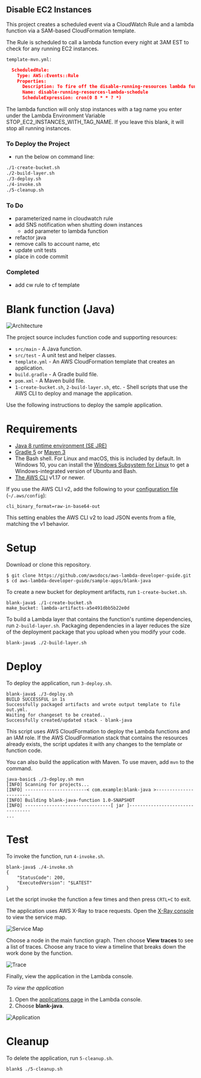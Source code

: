 ## Disable EC2 Instances ##
This project creates a scheduled event via a CloudWatch Rule and a lambda function via a SAM-based CloudFormation template.

The Rule is scheduled to call a lambda function every night at 3AM EST to check for any running EC2 instances.

`template-mvn.yml:`
````json
  ScheduledRule:
    Type: AWS::Events::Rule
    Properties: 
      Description: To fire off the disable-running-resources lambda function
      Name: disable-running-resources-lambda-schedule
      ScheduleExpression: cron(0 8 * * ? *)
````
The lambda function will only stop instances with a tag name you enter under the Lambda Environment Variable STOP_EC2_INSTANCES_WITH_TAG_NAME.  If you leave this blank, it will stop all running instances.  

### To Deploy the Project ###
- run the below on command line:
````bash
./1-create-bucket.sh  
./2-build-layer.sh  
./3-deploy.sh  
./4-invoke.sh	
./5-cleanup.sh
````

### To Do ###
- parameterized name in cloudwatch rule
- add SNS notification when shutting down instances
    - add parameter to lambda function
- refactor java
- remove calls to account name, etc
- update unit tests
- place in code commit

### Completed ###
- add cw rule to cf template 

# Blank function (Java)

![Architecture](/sample-apps/blank-java/images/sample-blank-java.png)

The project source includes function code and supporting resources:

- `src/main` - A Java function.
- `src/test` - A unit test and helper classes.
- `template.yml` - An AWS CloudFormation template that creates an application.
- `build.gradle` - A Gradle build file.
- `pom.xml` - A Maven build file.
- `1-create-bucket.sh`, `2-build-layer.sh`, etc. - Shell scripts that use the AWS CLI to deploy and manage the application.

Use the following instructions to deploy the sample application.

# Requirements
- [Java 8 runtime environment (SE JRE)](https://www.oracle.com/java/technologies/javase-downloads.html)
- [Gradle 5](https://gradle.org/releases/) or [Maven 3](https://maven.apache.org/docs/history.html)
- The Bash shell. For Linux and macOS, this is included by default. In Windows 10, you can install the [Windows Subsystem for Linux](https://docs.microsoft.com/en-us/windows/wsl/install-win10) to get a Windows-integrated version of Ubuntu and Bash.
- [The AWS CLI](https://docs.aws.amazon.com/cli/latest/userguide/cli-chap-install.html) v1.17 or newer.

If you use the AWS CLI v2, add the following to your [configuration file](https://docs.aws.amazon.com/cli/latest/userguide/cli-configure-files.html) (`~/.aws/config`):

```
cli_binary_format=raw-in-base64-out
```

This setting enables the AWS CLI v2 to load JSON events from a file, matching the v1 behavior.

# Setup
Download or clone this repository.

    $ git clone https://github.com/awsdocs/aws-lambda-developer-guide.git
    $ cd aws-lambda-developer-guide/sample-apps/blank-java

To create a new bucket for deployment artifacts, run `1-create-bucket.sh`.

    blank-java$ ./1-create-bucket.sh
    make_bucket: lambda-artifacts-a5e491dbb5b22e0d

To build a Lambda layer that contains the function's runtime dependencies, run `2-build-layer.sh`. Packaging dependencies in a layer reduces the size of the deployment package that you upload when you modify your code.

    blank-java$ ./2-build-layer.sh

# Deploy

To deploy the application, run `3-deploy.sh`.

    blank-java$ ./3-deploy.sh
    BUILD SUCCESSFUL in 1s
    Successfully packaged artifacts and wrote output template to file out.yml.
    Waiting for changeset to be created..
    Successfully created/updated stack - blank-java

This script uses AWS CloudFormation to deploy the Lambda functions and an IAM role. If the AWS CloudFormation stack that contains the resources already exists, the script updates it with any changes to the template or function code.

You can also build the application with Maven. To use maven, add `mvn` to the command.

    java-basic$ ./3-deploy.sh mvn
    [INFO] Scanning for projects...
    [INFO] -----------------------< com.example:blank-java >-----------------------
    [INFO] Building blank-java-function 1.0-SNAPSHOT
    [INFO] --------------------------------[ jar ]---------------------------------
    ...

# Test
To invoke the function, run `4-invoke.sh`.

    blank-java$ ./4-invoke.sh
    {
        "StatusCode": 200,
        "ExecutedVersion": "$LATEST"
    }

Let the script invoke the function a few times and then press `CRTL+C` to exit.

The application uses AWS X-Ray to trace requests. Open the [X-Ray console](https://console.aws.amazon.com/xray/home#/service-map) to view the service map.

![Service Map](/sample-apps/blank-java/images/blank-java-servicemap.png)

Choose a node in the main function graph. Then choose **View traces** to see a list of traces. Choose any trace to view a timeline that breaks down the work done by the function.

![Trace](/sample-apps/blank-java/images/blank-java-trace.png)

Finally, view the application in the Lambda console.

*To view the application*
1. Open the [applications page](https://console.aws.amazon.com/lambda/home#/applications) in the Lambda console.
2. Choose **blank-java**.

  ![Application](/sample-apps/blank-java/images/blank-java-application.png)

# Cleanup
To delete the application, run `5-cleanup.sh`.

    blank$ ./5-cleanup.sh
